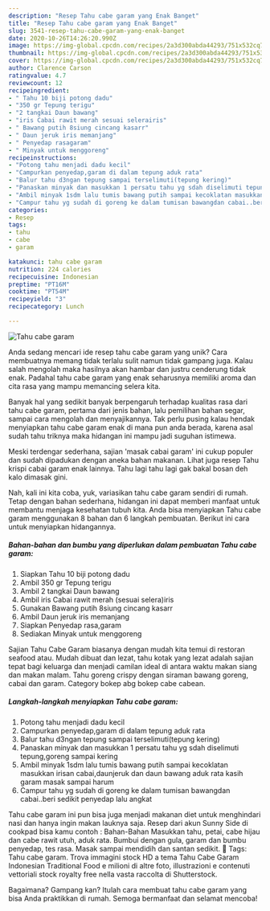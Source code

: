 ```yaml
---
description: "Resep Tahu cabe garam yang Enak Banget"
title: "Resep Tahu cabe garam yang Enak Banget"
slug: 3541-resep-tahu-cabe-garam-yang-enak-banget
date: 2020-10-26T14:26:20.990Z
image: https://img-global.cpcdn.com/recipes/2a3d300abda44293/751x532cq70/tahu-cabe-garam-foto-resep-utama.jpg
thumbnail: https://img-global.cpcdn.com/recipes/2a3d300abda44293/751x532cq70/tahu-cabe-garam-foto-resep-utama.jpg
cover: https://img-global.cpcdn.com/recipes/2a3d300abda44293/751x532cq70/tahu-cabe-garam-foto-resep-utama.jpg
author: Clarence Carson
ratingvalue: 4.7
reviewcount: 12
recipeingredient:
- " Tahu 10 biji potong dadu"
- "350 gr Tepung terigu"
- "2 tangkai Daun bawang"
- "iris Cabai rawit merah sesuai selerairis"
- " Bawang putih 8siung cincang kasarr"
- " Daun jeruk iris memanjang"
- " Penyedap rasagaram"
- " Minyak untuk menggoreng"
recipeinstructions:
- "Potong tahu menjadi dadu kecil"
- "Campurkan penyedap,garam di dalam tepung aduk rata"
- "Balur tahu d3ngan tepung sampai terselimuti(tepung kering)"
- "Panaskan minyak dan masukkan 1 persatu tahu yg sdah diselimuti tepung,goreng sampai kering"
- "Ambil minyak 1sdm lalu tumis bawang putih sampai kecoklatan masukkan irisan cabai,daunjeruk dan daun bawang aduk rata kasih garam masak sampai harum"
- "Campur tahu yg sudah di goreng ke dalam tumisan bawangdan cabai..beri sedikit penyedap lalu angkat"
categories:
- Resep
tags:
- tahu
- cabe
- garam

katakunci: tahu cabe garam 
nutrition: 224 calories
recipecuisine: Indonesian
preptime: "PT16M"
cooktime: "PT54M"
recipeyield: "3"
recipecategory: Lunch

---
```



![Tahu cabe garam](https://img-global.cpcdn.com/recipes/2a3d300abda44293/751x532cq70/tahu-cabe-garam-foto-resep-utama.jpg)

Anda sedang mencari ide resep tahu cabe garam yang unik? Cara membuatnya memang tidak terlalu sulit namun tidak gampang juga. Kalau salah mengolah maka hasilnya akan hambar dan justru cenderung tidak enak. Padahal tahu cabe garam yang enak seharusnya memiliki aroma dan cita rasa yang mampu memancing selera kita.

Banyak hal yang sedikit banyak berpengaruh terhadap kualitas rasa dari tahu cabe garam, pertama dari jenis bahan, lalu pemilihan bahan segar, sampai cara mengolah dan menyajikannya. Tak perlu pusing kalau hendak menyiapkan tahu cabe garam enak di mana pun anda berada, karena asal sudah tahu triknya maka hidangan ini mampu jadi suguhan istimewa.

Meski terdengar sederhana, sajian &#39;masak cabai garam&#39; ini cukup populer dan sudah dipadukan dengan aneka bahan makanan. Lihat juga resep Tahu krispi cabai garam enak lainnya. Tahu lagi tahu lagi gak bakal bosan deh kalo dimasak gini.


Nah, kali ini kita coba, yuk, variasikan tahu cabe garam sendiri di rumah. Tetap dengan bahan sederhana, hidangan ini dapat memberi manfaat untuk membantu menjaga kesehatan tubuh kita. Anda bisa menyiapkan Tahu cabe garam menggunakan 8 bahan dan 6 langkah pembuatan. Berikut ini cara untuk menyiapkan hidangannya.

<!--inarticleads1-->

##### Bahan-bahan dan bumbu yang diperlukan dalam pembuatan Tahu cabe garam:

1. Siapkan  Tahu 10 biji potong dadu
1. Ambil 350 gr Tepung terigu
1. Ambil 2 tangkai Daun bawang
1. Ambil iris Cabai rawit merah (sesuai selera)iris
1. Gunakan  Bawang putih 8siung cincang kasarr
1. Ambil  Daun jeruk iris memanjang
1. Siapkan  Penyedap rasa,garam
1. Sediakan  Minyak untuk menggoreng


Sajian Tahu Cabe Garam biasanya dengan mudah kita temui di restoran seafood atau. Mudah dibuat dan lezat, tahu kotak yang lezat adalah sajian tepat bagi keluarga dan menjadi camilan ideal di antara waktu makan siang dan makan malam. Tahu goreng crispy dengan siraman bawang goreng, cabai dan garam. Category bokep abg bokep cabe cabean. 

<!--inarticleads2-->

##### Langkah-langkah menyiapkan Tahu cabe garam:

1. Potong tahu menjadi dadu kecil
1. Campurkan penyedap,garam di dalam tepung aduk rata
1. Balur tahu d3ngan tepung sampai terselimuti(tepung kering)
1. Panaskan minyak dan masukkan 1 persatu tahu yg sdah diselimuti tepung,goreng sampai kering
1. Ambil minyak 1sdm lalu tumis bawang putih sampai kecoklatan masukkan irisan cabai,daunjeruk dan daun bawang aduk rata kasih garam masak sampai harum
1. Campur tahu yg sudah di goreng ke dalam tumisan bawangdan cabai..beri sedikit penyedap lalu angkat


Tahu cabe garam ini pun bisa juga menjadi makanan diet untuk menghindari nasi dan hanya ingin makan lauknya saja. Resep dari akun Sunny Side di cookpad bisa kamu contoh : Bahan-Bahan  Masukkan tahu, petai, cabe hijau dan cabe rawit utuh, aduk rata. Bumbui dengan gula, garam dan bumbu penyedap, tes rasa. Masak sampai mendidih dan santan sedikit.  Tags: Tahu cabe garam. Trova immagini stock HD a tema Tahu Cabe Garam Indonesian Traditional Food e milioni di altre foto, illustrazioni e contenuti vettoriali stock royalty free nella vasta raccolta di Shutterstock. 

Bagaimana? Gampang kan? Itulah cara membuat tahu cabe garam yang bisa Anda praktikkan di rumah. Semoga bermanfaat dan selamat mencoba!
